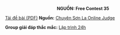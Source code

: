 **<center>NGUỒN: Free Contest 35</center>**

[Tải đề bài (PDF)](/statements/2205/COLLATZ.pdf)
**Nguồn:** [Chuyên Sơn La Online Judge](http://csloj.ddns.net/)

**Group giải đáp thắc mắc:** [Lập trình 24h](https://www.facebook.com/groups/1386904321519984)